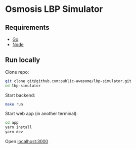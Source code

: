 # Osmosis LBP Simulator

## Requirements

- [Go](https://golang.org/doc/install)
- [Node](https://nodejs.org)

## Run locally

Clone repo:

```sh
git clone git@github.com:public-awesome/lbp-simulator.git
cd lbp-simulator
```

Start backend:

```sh
make run
```

Start web app (in another terminal):

```sh
cd app
yarn install
yarn dev
```

Open [localhost:3000](http://localhost:3000)
